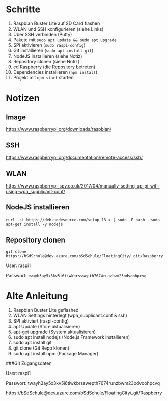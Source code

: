 # Schritte

1. Raspbian Buster Lite auf SD Card flashen
2. WLAN und SSH konfigurieren (siehe Links)
3. Über SSH verbinden (Putty)
4. Pakete mit `sudo apt update && sudo apt upgrade`
5. SPI aktivieren (`sudo raspi-config`)
6. Git installieren (`sudo apt install git`)
7. NodeJS installieren (siehe Notiz)
8. Repository clonen (siehe Notiz)
9. cd Raspberry (die Repository betreten)
10. Dependencies installieren (`npm install`)
11. Projekt mit `npm start` starten

# Notizen

## Image
https://www.raspberrypi.org/downloads/raspbian/

## SSH
https://www.raspberrypi.org/documentation/remote-access/ssh/

## WLAN
https://www.raspberrypi-spy.co.uk/2017/04/manually-setting-up-pi-wifi-using-wpa_supplicant-conf/

## NodeJS installieren
`curl -sL https://deb.nodesource.com/setup_13.x | sudo -E bash -`
`sudo apt-get install -y nodejs`

## Repository clonen
`git clone https://bSdSchule@dev.azure.com/bSdSchule/FloatingCity/_git/Raspberry`

User: raspi1

Passwort: `twayh3ay5x3kv5i6tiwkbrsswepth7674runzbwm23odvoohpcvq`


# Alte Anleitung

1. Raspbian Buster Lite geflashed
2. WLAN Settings hinterlegt (wpa_supplicant.conf & ssh)
3. SPI aktiviert (raspi-config)
4. apt Update (Store aktualisieren)
5. apt-get upgrade (System aktualisieren)
6. sudo apt install nodejs (Node.js Framework installieren)
7. sudo apt install git
8. git clone (Git Repo klonen)
9. sudo apt install npm (Package Manager)

###Git Zugangsdaten

User: raspi1

Passwort: twayh3ay5x3kv5i6tiwkbrsswepth7674runzbwm23odvoohpcvq

https://bSdSchule@dev.azure.com/bSdSchule/FloatingCity/_git/Raspberry